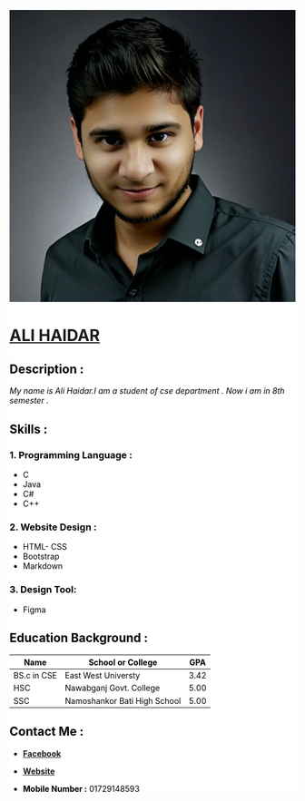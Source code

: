 <div style="background-color:white; width:100%;color:black;">

![Image Missing](images/profile2c.jpg)

# [ALI HAIDAR]   

## Description :
_My name is Ali Haidar.I am a student of cse department . Now i am in 8th semester ._

## Skills : 

### 1. Programming Language : 
- C
- Java 
- C# 
- C++
### 2. Website Design : 
- HTML- CSS
- Bootstrap 
- Markdown 
### 3. Design Tool: 
- Figma 


## Education Background :
| Name | School or College | GPA |
|------|-------------------|-----|
| BS.c in CSE | East West Universty | 3.42 |
| HSC  | Nawabganj Govt. College | 5.00 |
| SSC | Namoshankor Bati High School  | 5.00 |



## Contact Me : 

- __[Facebook](https://www.facebook.com/profile.php?id=100078334235501)__

- __[Website](alihaidarewu.blogspot.com)__

- __Mobile Number :__ 01729148593

[ALI HAIDAR]:https://www.facebook.com/profile.php?id=100078334235501


</div>



